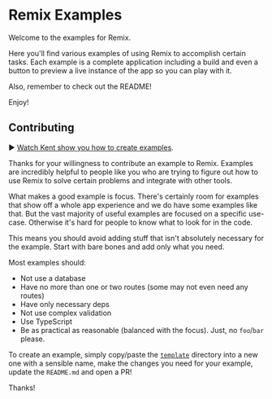 # Remix Examples

Welcome to the examples for Remix.

Here you'll find various examples of using Remix to accomplish certain tasks. Each example is a complete application including a build and even a button to preview a live instance of the app so you can play with it.

Also, remember to check out the README!

Enjoy!

## Contributing

▶️ [Watch Kent show you how to create examples](https://www.youtube.com/watch?v=10AhByQA6Q0).

Thanks for your willingness to contribute an example to Remix. Examples are incredibly helpful to people like you who are trying to figure out how to use Remix to solve certain problems and integrate with other tools.

What makes a good example is focus. There's certainly room for examples that show off a whole app experience and we do have some examples like that. But the vast majority of useful examples are focused on a specific use-case. Otherwise it's hard for people to know what to look for in the code.

This means you should avoid adding stuff that isn't absolutely necessary for the example. Start with bare bones and add only what you need.

Most examples should:

- Not use a database
- Have no more than one or two routes (some may not even need any routes)
- Have only necessary deps
- Not use complex validation
- Use TypeScript
- Be as practical as reasonable (balanced with the focus). Just, no `foo`/`bar` please.

To create an example, simply copy/paste the [`template`](template) directory into a new one with a sensible name, make the changes you need for your example, update the `README.md` and open a PR!

Thanks!